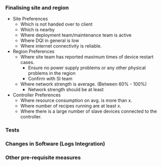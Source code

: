 

### Finalising site and region

- Site Preferences
	- Which is not handed over to client
	- Which is nearby 
	- Where deployment team/maintenance team is active
	- Where DQI in general is low
	- Where internet connectivity is reliable.
- Region Preferences
	- Where site team has reported maximum times of device restart cases. 
		- Ensure no power supply problems or any other physical problems in the region
		- Confirm with SI team
	- Where network strength is average. (Between 60% - 100%)
		- Network strength should be at least 
- Controller Preferences
	- Where resource consumption on avg. is more than x. 
	- Where number of recipes running are at least x. 
	- Where there is a large number of slave devices connected to the controller. 


### Tests 

### Changes in Software (Logs Integration)
### Other pre-requisite measures
<!--stackedit_data:
eyJoaXN0b3J5IjpbMTA5OTM3MjkxMCwtMTMzMDQ0MjU3MF19
-->